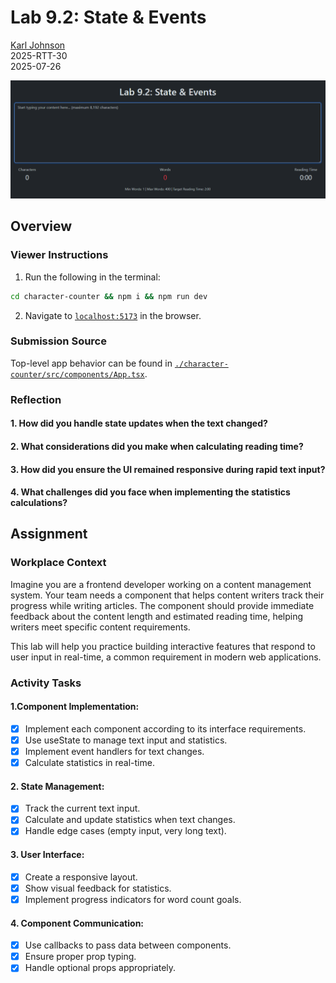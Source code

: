 # Lab 9.2: State & Events

[Karl Johnson](https://github.com/hirekarl)  
2025-RTT-30  
<time datetime="2025-07-26">2025-07-26</time>  

![Preview alt text goes here.](./preview.png)

## Overview
### Viewer Instructions
1. Run the following in the terminal:
```bash
cd character-counter && npm i && npm run dev
```
2. Navigate to [`localhost:5173`](http://localhost:5173) in the browser.

### Submission Source
Top-level app behavior can be found in [`./character-counter/src/components/App.tsx`](./character-counter/src/components/App.tsx).

### Reflection
#### 1. How did you handle state updates when the text changed?
>

#### 2. What considerations did you make when calculating reading time?
>

#### 3. How did you ensure the UI remained responsive during rapid text input?
>

#### 4. What challenges did you face when implementing the statistics calculations?
>

## Assignment
### Workplace Context
Imagine you are a frontend developer working on a content management system. Your team needs a component that helps content writers track their progress while writing articles. The component should provide immediate feedback about the content length and estimated reading time, helping writers meet specific content requirements.

This lab will help you practice building interactive features that respond to user input in real-time, a common requirement in modern web applications.

### Activity Tasks
#### 1.Component Implementation:
- [x] Implement each component according to its interface requirements.
- [x] Use useState to manage text input and statistics.
- [x] Implement event handlers for text changes.
- [x] Calculate statistics in real-time.

#### 2. State Management:
- [x] Track the current text input.
- [x] Calculate and update statistics when text changes.
- [x] Handle edge cases (empty input, very long text).

#### 3. User Interface:
- [x] Create a responsive layout.
- [x] Show visual feedback for statistics.
- [x] Implement progress indicators for word count goals.

#### 4. Component Communication:
- [x] Use callbacks to pass data between components.
- [x] Ensure proper prop typing.
- [x] Handle optional props appropriately.
